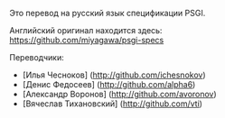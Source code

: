 Это перевод на русский язык спецификации PSGI.

Английский оригинал находится здесь: https://github.com/miyagawa/psgi-specs

Переводчики:

* [Илья Чесноков] (http://github.com/ichesnokov)
* [Денис Федосеев] (http://github.com/alpha6)
* [Александр Воронов] (http://github.com/avoronov)
* [Вячеслав Тихановский] (http://github.com/vti)
